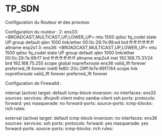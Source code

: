 # TP_SDN
Configuration du Routeur et des proxmox

Configuration du routeur : 
2: ens33: <BROADCAST,MULTICAST,UP,LOWER_UP> mtu 1500 qdisc fq_codel state UP group default qlen 1000
    link/ether 00:0c:29:7e:99:ed brd ff:ff:ff:ff:ff:ff
    altname enp2s1
3: ens36: <BROADCAST,MULTICAST,UP,LOWER_UP> mtu 1500 qdisc fq_codel state UP group default qlen 1000
    link/ether 00:0c:29:7e:99:f7 brd ff:ff:ff:ff:ff:ff
    altname enp2s4
    inet 192.168.75.31/24 brd 192.168.75.255 scope global noprefixroute ens36
       valid_lft forever preferred_lft forever
    inet6 fe80::20c:29ff:fe7e:99f7/64 scope link noprefixroute 
       valid_lft forever preferred_lft forever

Configuration de Firewalld : 

internal (active)
  target: default
  icmp-block-inversion: no
  interfaces: ens33
  sources: 
  services: dhcpv6-client mdns samba-client ssh
  ports: 
  protocols: 
  forward: yes
  masquerade: no
  forward-ports: 
  source-ports: 
  icmp-blocks: 
  rich rules: 

external (active)
  target: default
  icmp-block-inversion: no
  interfaces: ens36
  sources: 
  services: ssh
  ports: 
  protocols: 
  forward: yes
  masquerade: yes
  forward-ports: 
  source-ports: 
  icmp-blocks: 
  rich rules: 
